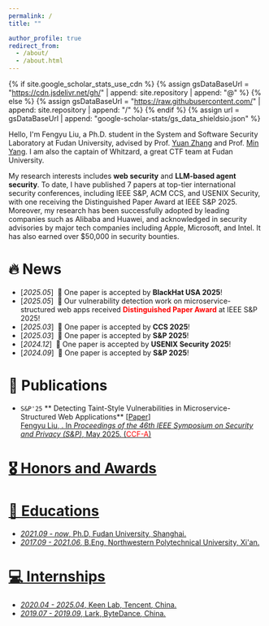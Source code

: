 ```yaml
---
permalink: /
title: ""

author_profile: true
redirect_from: 
  - /about/
  - /about.html
---
```


{% if site.google_scholar_stats_use_cdn %}
{% assign gsDataBaseUrl = "https://cdn.jsdelivr.net/gh/" | append: site.repository | append: "@" %}
{% else %}
{% assign gsDataBaseUrl = "https://raw.githubusercontent.com/" | append: site.repository | append: "/" %}
{% endif %}
{% assign url = gsDataBaseUrl | append: "google-scholar-stats/gs_data_shieldsio.json" %}

<span class='anchor' id='about-me'></span>

Hello, I'm Fengyu Liu, a Ph.D. student in the System and Software Security Laboratory at Fudan University, advised by Prof. [Yuan Zhang](https://yuanxzhang.github.io/) and Prof. [Min Yang](https://scholar.google.com/citations?user=UnKf9FIAAAAJ&hl=en). I am also the captain of Whitzard, a great CTF team at Fudan University.

My research interests includes **web security** and **LLM-based agent security**. To date, I have published 7 papers at top-tier international security conferences, including IEEE S&P, ACM CCS, and USENIX Security, with one receiving the Distinguished Paper Award at IEEE S&P 2025. Moreover, my research has been successfully adopted by leading companies such as Alibaba and Huawei, and acknowledged in security advisories by major tech companies including Apple, Microsoft, and Intel. It has also earned over $50,000 in security bounties.

# 🔥 News
- [*2025.05*] &nbsp;🎉 One paper is accepted by **BlackHat USA 2025**!
- [*2025.05*] &nbsp;🎉 Our vulnerability detection work on microservice-structured web apps received <span style="color:red">**Distinguished Paper Award**</span> at IEEE S&P 2025!
- [*2025.03*] &nbsp;🎉 One paper is accepted by **CCS 2025**!
- [*2025.03*] &nbsp;🎉 One paper is accepted by **S&P 2025**!
- [*2024.12*] &nbsp;🎉 One paper is accepted by **USENIX Security 2025**!
- [*2024.09*] &nbsp;🎉 One paper is accepted by **S&P 2025**!


# 📝 Publications 

- `S&P'25` ** Detecting Taint-Style Vulnerabilities in Microservice-Structured Web Applications** [[Paper](/paper/mocguard-oakland25.pdf)]  
  <u>Fengyu Liu<u>, .
  In *Proceedings of the 46th IEEE Symposium on Security and Privacy (S&P)*, May 2025. (<span style="color:red">CCF-A</span>)   
 

# 🎖 Honors and Awards


# 📖 Educations
- *2021.09 - now*, Ph.D, Fudan University, Shanghai.
- *2017.09 - 2021.06*, B.Eng, Northwestern Polytechnical University, Xi'an.


# 💻 Internships
- *2020.04 - 2025.04*, [Keen Lab, Tencent](https://keenlab.tencent.com/), China.
- *2019.07 - 2019.09*, [Lark, ByteDance](https://www.bytedance.com/), China.